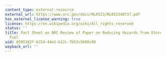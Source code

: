 ```yaml
---
content_type: external-resource
external_url: https://www.nrc.gov/docs/ML0523/ML052340737.pdf
has_external_license_warning: true
license: https://en.wikipedia.org/wiki/All_rights_reserved
status: ''
title: Fact Sheet on NRC Review of Paper on Reducing Hazards from Stored Spent Nuclear
  Fuel
uid: 0505182f-b314-44e1-b12c-7b53c5600c08
wayback_url: ''
---
```

